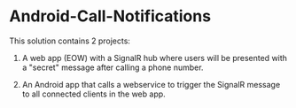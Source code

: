 # Android-Call-Notifications
This solution contains 2 projects:

1. A web app (EOW) with a SignalR hub where users will be presented with a "secret" message after calling a phone number.

2. An Android app that calls a webservice to trigger the SignalR message to all connected clients in the web app.
